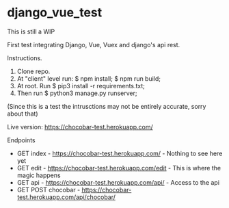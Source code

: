 # django_vue_test

This is still a WIP

First test integrating Django, Vue, Vuex and django's api rest.

Instructions.
1. Clone repo.
2. At "client" level run: $ npm install; $ npm run build;
3. At root. Run $ pip3 install -r requirements.txt;
4. Then run $ python3 manage.py runserver;

(Since this is a test the intrusctions may not be entirely accurate, sorry about that)

Live version:
https://chocobar-test.herokuapp.com/

Endpoints
- GET index - https://chocobar-test.herokuapp.com/        - Nothing to see here yet
- GET edit  - https://chocobar-test.herokuapp.com/edit    - This is where the magic happens
- GET api   - https://chocobar-test.herokuapp.com/api/    - Access to the api
- GET POST chocobar - https://chocobar-test.herokuapp.com/api/chocobar/   
